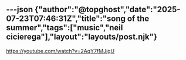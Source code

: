 ---json
{"author":"@topghost","date":"2025-07-23T07:46:31Z","title":"song of the summer","tags":["music","neil cicierega"],"layout":"layouts/post.njk"}
---
https://youtube.com/watch?v=2AqY7fMJjqU

